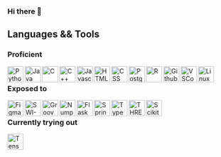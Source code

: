 ### Hi there 👋

<h2> Languages && Tools </h2>
<h3> Proficient </h3>
<img align="left" width="36px" title="Python" src="https://cdn.jsdelivr.net/gh/devicons/devicon/icons/python/python-original.svg" />
<img align="left" width="36px" title="Java" src="https://cdn.jsdelivr.net/gh/devicons/devicon/icons/java/java-plain.svg" />
<img align="left" width="36px" title="C" src="https://cdn.jsdelivr.net/gh/devicons/devicon/icons/c/c-plain.svg" />
<img align="left" width="36px" title="C++" src="https://cdn.jsdelivr.net/gh/devicons/devicon/icons/cplusplus/cplusplus-plain.svg" />
<img align="left" width="36px" title="Javascript" src="https://cdn.jsdelivr.net/gh/devicons/devicon/icons/javascript/javascript-plain.svg" />
<img align="left" width="36px" title="HTML" src="https://cdn.jsdelivr.net/gh/devicons/devicon/icons/html5/html5-plain.svg" />
<img align="left" width="36px" title="CSS" src="https://cdn.jsdelivr.net/gh/devicons/devicon/icons/css3/css3-plain.svg" />

<img align="left" width="36px" title="Postgresql" src="https://cdn.jsdelivr.net/gh/devicons/devicon/icons/postgresql/postgresql-plain.svg" />
<img align="left" width="36px" title="R" src="https://cdn.jsdelivr.net/gh/devicons/devicon/icons/r/r-plain.svg" />
<img align="left" width="36px" title="Github" src="https://cdn.jsdelivr.net/gh/devicons/devicon/icons/github/github-original.svg" />
<img align="left" width="36px" title="VSCode" src="https://cdn.jsdelivr.net/gh/devicons/devicon/icons/vscode/vscode-original.svg" />

<img align="left" width="36px" title="Linux" src="https://cdn.jsdelivr.net/gh/devicons/devicon/icons/linux/linux-plain.svg"   />

</br>

<h3> Exposed to </h3>
<img align="left" width="36px" title="Figma" src="https://cdn.jsdelivr.net/gh/devicons/devicon/icons/figma/figma-plain.svg" />
<img align="left" width="36px" title="SWI-Prolog" src="https://starbeamrainbowlabs.com/images/logos/swi-prolog.svg" />
<img align="left" width="36px" title="Groovy" src="https://cdn.jsdelivr.net/gh/devicons/devicon/icons/groovy/groovy-plain.svg" />
<img align="left" width="36px" title="Numpy" src="https://cdn.jsdelivr.net/gh/devicons/devicon/icons/numpy/numpy-original.svg" />
<img align="left" width="36px" title="Flask" src="https://cdn.jsdelivr.net/gh/devicons/devicon/icons/flask/flask-original.svg" />
<img align="left" width="36px" title="Spring Boot" src="https://cdn.jsdelivr.net/gh/devicons/devicon/icons/spring/spring-original.svg" />
<img align="left" width="36px" title="TypeScript" src="https://cdn.jsdelivr.net/gh/devicons/devicon/icons/typescript/typescript-plain.svg" />
<img align="left" width="36px" title="THREEjs" src="https://cdn.jsdelivr.net/gh/devicons/devicon/icons/threejs/threejs-original.svg" />
<img align="left" width="36px" title="Scikit Learn" src="https://upload.wikimedia.org/wikipedia/commons/0/05/Scikit_learn_logo_small.svg" />
</br>
<h3> Currently trying out </h3>
<img align="left" width="36px" title="Tensorflow" src="https://www.vectorlogo.zone/logos/tensorflow/tensorflow-icon.svg" />
<!--
<img align="left" width="36px" title="Azure" src="https://cdn.jsdelivr.net/gh/devicons/devicon/icons/azure/azure-original.svg" />
<img align="left" width="36px" title="C#" src="https://cdn.jsdelivr.net/gh/devicons/devicon/icons/csharp/csharp-plain.svg" />
<img align="left" width="36px" title=".NET" src="https://cdn.jsdelivr.net/gh/devicons/devicon/icons/dot-net/dot-net-plain.svg" />
-->

